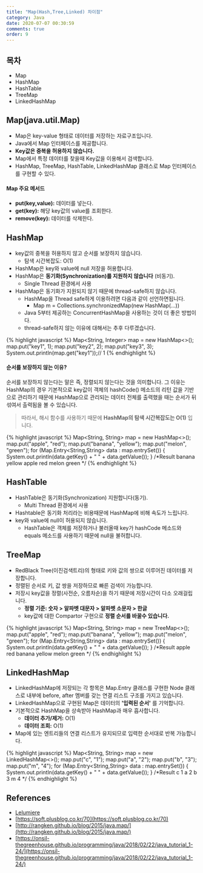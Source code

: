```yaml
---
title: "Map(Hash,Tree,Linked) 차이점"
category: Java
date: 2020-07-07 00:30:59
comments: true
order: 9
---
```


## 목차
* Map
* HashMap
* HashTable
* TreeMap
* LinkedHashMap

## Map(java.util.Map)
* Map은 key-value 형태로 데이터를 저장하는 자료구조입니다.
* Java에서 Map 인터페이스를 제공합니다.
* __Key값은 중복을 허용하지 않습니다.__
* Map에서 특정 데이터를 찾을때 Key값을 이용해서 검색합니다.
* HashMap, TreeMap, HashTable, LinkedHashMap 클래스로 Map 인터페이스를 구현할 수 있다.

#### Map 주요 메서드
* __put(key,value):__ 데이터를 넣는다.
* __get(key):__ 해당 key값의 value를 조회한다.
* __remove(key):__ 데이터를 삭제한다.

## HashMap
* key값의 중복을 허용하지 않고 순서를 보장하지 않습니다.
  + 탐색 시간복잡도: O(1)
* HashMap은 key와 value에 null 저장을 허용합니다.
* HashMap은 __동기화(Synchronization)를 지원하지 않습니다__ (비동기).
  + Single Thread 환경에서 사용
* HashMap은 동기화가 지원되지 않기 때문에 thread-safe하지 않습니다.
  + HashMap을 Thread safe하게 이용하려면 다음과 같이 선언하면됩니다.
    - Map m = Collections.synchronizedMap(new HashMap(…))
  + Java 5부터 제공하는 ConcurrentHashMap을 사용하는 것이 더 좋은 방법이다.
  + thread-safe하지 않는 이유에 대해서는 추후 다루겠습니다.

{% highlight javascript %}
Map<String, Integer> map = new HashMap<>();
map.put("key1", 1);
map.put("key2", 2);
map.put("key3", 3);
System.out.println(map.get("key1"));// 1
{% endhighlight %}

#### 순서를 보장하지 않는 이유?
순서를 보장하지 않는다는 말은 즉, 정렬되지 않는다는 것을 의미합니다. 그 이유는 HashMap의 경우 기본적으로 key값이 객체의 hashCode() 메소드의 리턴 값을 기반으로 관리하기 때문에 HashMap으로 관리되는 데이터 전체를 출력했을 때는 순서가 뒤섞여서 출력됨을 볼 수 있습니다.

> 따라서, 해시 함수를 사용하기 때문에 __HashMap의 탐색 시간복잡도는 O(1)__ 입니다.

{% highlight javascript %}
Map<String, String> map = new HashMap<>();
map.put("apple", "red");
map.put("banana", "yellow");
map.put("melon", "green");
for (Map.Entry<String,String> data : map.entrySet()) {
    System.out.println(data.getKey() + " " + data.getValue());
}
/*Result
banana yellow
apple red
melon green
*/
{% endhighlight %}

## HashTable
* HashTable은 동기화(Synchronization) 지원합니다(동기).
  + Multi Thread 환경에서 사용
* Hashtable은 동기화 처리라는 비용때문에 HashMap에 비해 속도가 느립니다.
* key와 value에 null이 허용되지 않습니다.
  + HashTable은 객체를 저장하거나 불러올때 key가 hashCode 메소드와 equals 메소드를 사용하기 때문에 null을 불허합니다.

## TreeMap
* RedBlack Tree(이진검색트리)의 형태로 키와 값의 쌍으로 이루어진 데이터를 저장합니다.
* 정렬된 순서로 키, 값 쌍을 저장하므로 빠른 검색이 가능합니다.
* 저장시 key값을 정렬(사전순, 오름차순)을 하기 때문에 저장시간이 다소 오래걸립니다.
  + __정렬 기준: 숫자 > 알파벳 대문자 > 알파벳 소문자 > 한글__
  + key값에 대한 Compartor 구현으로 __정렬 순서를 바꿀수 있습니다.__

{% highlight javascript %}
Map<String, String> map = new TreeMap<>();
map.put("apple", "red");
map.put("banana", "yellow");
map.put("melon", "green");
for (Map.Entry<String,String> data : map.entrySet()) {
    System.out.println(data.getKey() + " " + data.getValue());
}
/*Result
apple red
banana yellow
melon green
*/
{% endhighlight %}

## LinkedHashMap
* LinkedHashMap에 저장되는 각 항목은 Map.Entry 클래스를 구현한 Node 클래스로 내부에 before, after 멤버를 갖는 연결 리스트 구조를 가지고 있습니다.
* LinkedHashMap으로 구현된 Map은 데이터의 __'입력된 순서'__ 를 기억합니다.
* 기본적으로 HashMap을 상속받아 HashMap과 매우 흡사합니다.
  + __데이터 추가/제거:__ O(1)
  + __데이터 조회:__ O(1)
* Map에 있는 엔트리들의 연결 리스트가 유지되므로 입력한 순서대로 반복 가능합니다.

{% highlight javascript %}
Map<String, String> map = new LinkedHashMap<>();
map.put("c", "1");
map.put("a", "2");
map.put("b", "3");
map.put("m", "4");
for (Map.Entry<String,String> data : map.entrySet()) {
    System.out.println(data.getKey() + " " + data.getValue());
}
/*Result
c 1
a 2
b 3
m 4
*/
{% endhighlight %}


## References
* [Lelumiere](https://lelumiere.tistory.com/3)
* [https://soft.plusblog.co.kr/70](https://soft.plusblog.co.kr/70)
* [http://rangken.github.io/blog/2015/java.map/](http://rangken.github.io/blog/2015/java.map/)
* [https://onsil-thegreenhouse.github.io/programming/java/2018/02/22/java_tutorial_1-24/](https://onsil-thegreenhouse.github.io/programming/java/2018/02/22/java_tutorial_1-24/)